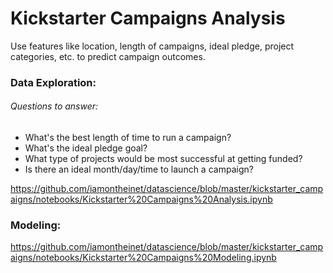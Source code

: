 # Kickstarter Campaigns Analysis

Use features like location, length of campaigns, ideal pledge, project categories, etc. to predict campaign outcomes.

### Data Exploration:

###### Questions to answer:

* What's the best length of time to run a campaign?
* What's the ideal pledge goal?
* What type of projects would be most successful at getting funded?
* Is there an ideal month/day/time to launch a campaign?

https://github.com/iamontheinet/datascience/blob/master/kickstarter_campaigns/notebooks/Kickstarter%20Campaigns%20Analysis.ipynb

### Modeling:

https://github.com/iamontheinet/datascience/blob/master/kickstarter_campaigns/notebooks/Kickstarter%20Campaigns%20Modeling.ipynb

